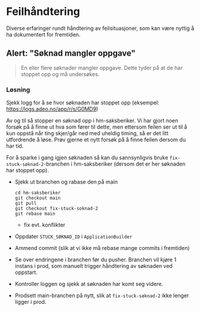 # Feilhåndtering
Diverse erfaringer rundt håndtering av feilsituasjoner, som kan være nyttig å ha dokumentert for fremtiden.

## Alert: "Søknad mangler oppgave"
> En eller flere søknader mangler oppgave. Dette tyder på at de har stoppet opp og må undersøkes.

### Løsning
Sjekk logg for å se hvor søknaden har stoppet opp (eksempel: https://logs.adeo.no/app/r/s/G0MD9)

Av og til så stopper en søknad opp i hm-saksberiker. Vi har gjort noen forsøk på å finne ut hva som fører til dette, men ettersom feilen ser ut til å kun oppstå når ting skjer/går ned med uheldig timing, så er det litt utfordrende å løse. Prøv gjerne et nytt forsøk på å finne feilen dersom du har tid.

For å sparke i gang igjen søknaden så kan du sannsynligvis bruke `fix-stuck-søknad-2`-branchen i hm-saksberiker (dersom det er her søknaden har stoppet opp).

- Sjekk ut branchen og rabase den på main
    ```
    cd hm-saksberiker
    git checkout main
    git pull
    git checkout fix-stuck-soknad-2
    git rebase main
    ```
    - fix evt. konflikter

- Oppdater `STUCK_SØKNAD_ID` i `ApplicationBuilder`
- Ammend commit (slik at vi ikke må rebase mange commits i fremtiden)
- Se over endringene i branchen før du pusher. Branchen vil kjøre 1 instans i prod, som manuelt trigger håndtering av søknaden ved oppstart.
- Kontroller loggen og sjekk at søknaden har komt seg videre.
- Prodsett main-branchen på nytt, slik at `fix-stuck-søknad-2` ikke lenger ligger i prod.